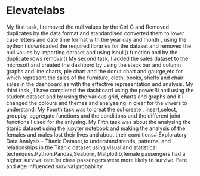 # Elevatelabs
My first task, I removed the null values by the Ctrl G and Removed duplicates by the data format and standardised converted them to lower case letters and date time format with the year day and month , using the python i downloaded the required libraries for the dataset and removed the null values by importing dataset and using isnull() function and by the duplicate rows removal()
My second task, I added the sales dataset to the microsoft and created the dashbord by using the stack bar and column graphs and line charts, pie chart and the donut chart and gaurge,etc for which represent the sales of the furniture, cloth, books, shelfs and chair sales in the dashboard as with the effective representation and analysis.
My third task , I have completed the dashboard using the powerBi and using the student dataset and by using the various grid, charts and graphs and it i changed the colours and themes and analyseing in clear for the viwers to understand.
My Fourth task was to creat the sql create , insert,select, groupby, aggregate functions and the conditions and the different joint functions I used for the anlysing.
My Fifth task was about the analysing the titanic dataset using the jupyter notebook and making the analysis of the females and males lost their lives and about their conditions# Exploratory Data Analysis - Titanic Dataset,to understand trends, patterns, and relationships in the Titanic dataset using visual and statistical techniques.Python,Pandas,Seaborn, Matplotlib,female passengers had a higher survival rate.1st class passengers were more likely to survive. Fare and Age influenced survival probability.

